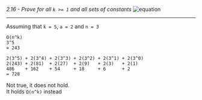 *2.16 - Prove for all `k >= 1` and all sets of constants* ![equation](https://github.com/jonathantorres/adm/blob/master/ch2/img/2-16.png)
***
Assuming that `k = 5`, `a = 2` and `n = 3`  
```
O(n^k)
3^5
= 243
```
```
2(3^5) + 2(3^4) + 2(3^3) + 2(3^2) + 2(3^1) + 2(3^0)
2(243) + 2(81)  + 2(27)  + 2(9)   + 2(3)   + 2(1)
486    + 162    + 54     + 18     + 6      + 2
= 728
```

Not true, it does not hold.  
It holds `Ω(n^k)` instead
